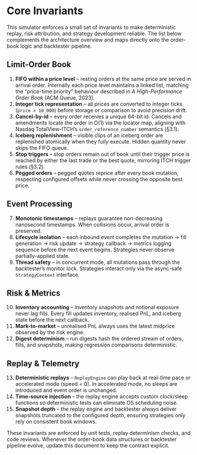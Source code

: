 # Core Invariants

This simulator enforces a small set of invariants to make deterministic replay,
risk attribution, and strategy development reliable. The list below complements
the architecture overview and maps directly onto the order-book logic and
backtester pipeline.

## Limit-Order Book
1. **FIFO within a price level** – resting orders at the same price are served in
   arrival order. Internally each price level maintains a linked list, matching
   the “price-time priority” behaviour described in *A High-Performance Order
   Book* (ACM Queue, 2023).
2. **Integer tick representation** – all prices are converted to integer ticks
   (`price × 10_000`) before storage or comparison to avoid precision drift.
3. **Cancel-by-id** – every order receives a unique 64-bit id. Cancels and
   amendments locate the order in O(1) via the locator map, aligning with Nasdaq
   TotalView-ITCH’s `order_reference_number` semantics (§3.1).
4. **Iceberg replenishment** – visible clips of an iceberg order are replenished
   atomically when they fully execute. Hidden quantity never skips the FIFO queue.
5. **Stop triggers** – stop orders remain out of book until their trigger price
   is reached by either the last trade or the best quote, mirroring ITCH trigger
   rules (§3.2).
6. **Pegged orders** – pegged quotes reprice after every book mutation, respecting
   configured offsets while never crossing the opposite best price.

## Event Processing
7. **Monotonic timestamps** – replays guarantee non-decreasing nanosecond
   timestamps. When collisions occur, arrival order is preserved.
8. **Lifecycle isolation** – each inbound event completes the mutation → fill
   generation → risk update → strategy callback → metrics logging sequence before
   the next event begins. Strategies never observe partially-applied state.
9. **Thread safety** – in concurrent mode, all mutations pass through the
   backtester’s monitor lock. Strategies interact only via the async-safe
   `StrategyContext` interface.

## Risk & Metrics
10. **Inventory accounting** – inventory snapshots and notional exposure never
    lag fills. Every fill updates inventory, realised PnL, and iceberg state
    before the next callback.
11. **Mark-to-market** – unrealised PnL always uses the latest midprice observed
    by the risk engine.
12. **Digest determinism** – run digests hash the ordered stream of orders,
    fills, and snapshots, making regression comparisons deterministic.

## Replay & Telemetry
13. **Deterministic replays** – `ReplayEngine` can play back at real-time pace or
    accelerated mode (speed = 0). In accelerated mode, no sleeps are introduced
    and event order is unchanged.
14. **Time-source injection** – the replay engine accepts custom clock/sleep
    functions so deterministic tests can eliminate OS scheduling noise.
15. **Snapshot depth** – the replay engine and backtester always deliver
    snapshots truncated to the configured depth, ensuring strategies only rely on
    consistent book windows.

These invariants are enforced by unit tests, replay determinism checks, and code
reviews. Whenever the order-book data structures or backtester pipeline evolve,
update this document to keep the contract explicit.


